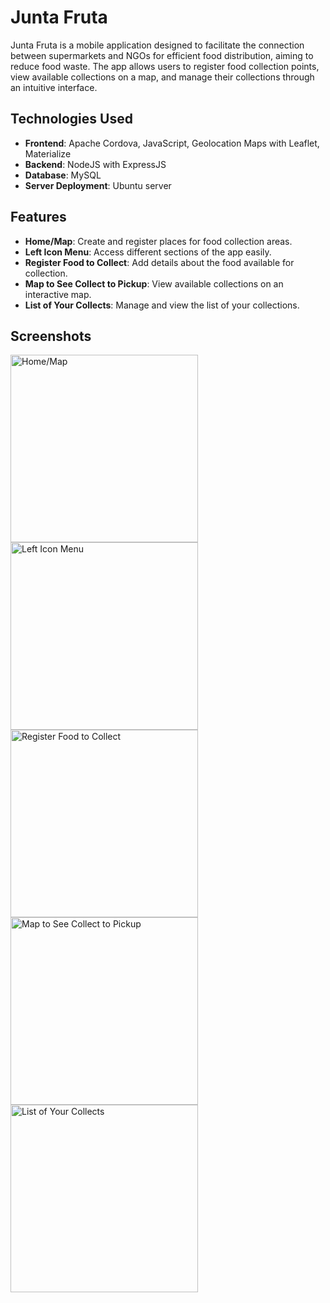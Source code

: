 # Junta Fruta

Junta Fruta is a mobile application designed to facilitate the connection between supermarkets and NGOs for efficient food distribution, aiming to reduce food waste. The app allows users to register food collection points, view available collections on a map, and manage their collections through an intuitive interface.

## Technologies Used

- **Frontend**: Apache Cordova, JavaScript, Geolocation Maps with Leaflet, Materialize
- **Backend**: NodeJS with ExpressJS
- **Database**: MySQL
- **Server Deployment**: Ubuntu server

## Features

- **Home/Map**: Create and register places for food collection areas.
- **Left Icon Menu**: Access different sections of the app easily.
- **Register Food to Collect**: Add details about the food available for collection.
- **Map to See Collect to Pickup**: View available collections on an interactive map.
- **List of Your Collects**: Manage and view the list of your collections.

## Screenshots

<!-- Add your screenshots here -->
<img src="screenshots/home_map.jpg" alt="Home/Map" width="300" />
<img src="screenshots/left_icon_menu.png" alt="Left Icon Menu" width="300" />
<img src="screenshots/register_food.jpg" alt="Register Food to Collect" width="300" />
<img src="screenshots/collect_map.jpg" alt="Map to See Collect to Pickup" width="300" />
<img src="screenshots/collect_list.png" alt="List of Your Collects" width="300" />

